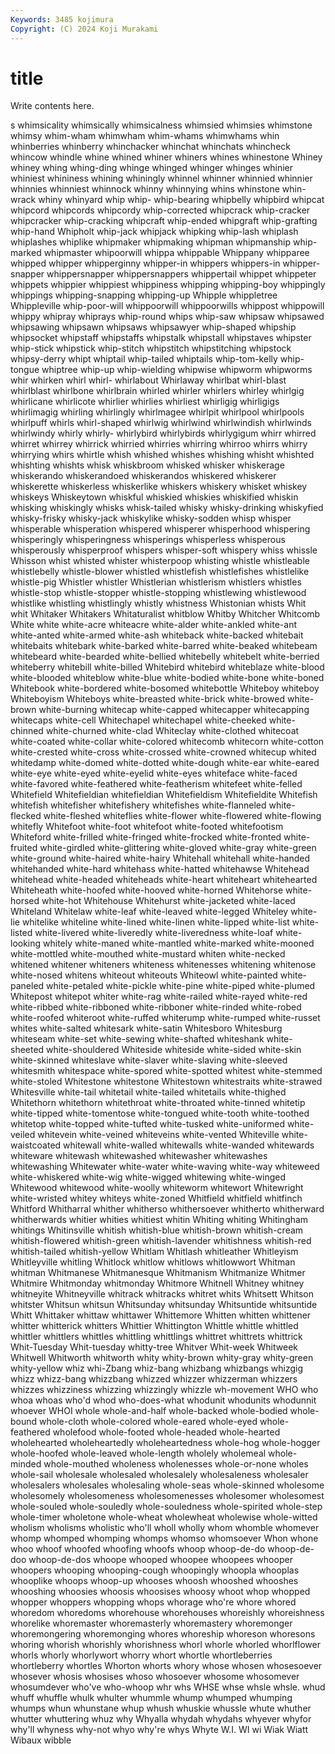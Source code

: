 ```yaml
---
Keywords: 3485 kojimura
Copyright: (C) 2024 Koji Murakami
---
```


# title

Write contents here.



s whimsicality whimsically whimsicalness whimsied whimsies
whimstone whimsy whim-wham whimwham whim-whams whimwhams whin whinberries whinberry whinchacker
whinchat whinchats whincheck whincow whindle whine whined whiner whiners whines
whinestone Whiney whiney whing whing-ding whinge whinged whinger whinges whinier
whiniest whininess whining whiningly whinnel whinner whinnied whinnier whinnies whinniest
whinnock whinny whinnying whins whinstone whin-wrack whiny whinyard whip whip-
whip-bearing whipbelly whipbird whipcat whipcord whipcords whipcordy whip-corrected whipcrack whip-cracker
whipcracker whip-cracking whipcraft whip-ended whipgraft whip-grafting whip-hand Whipholt whip-jack whipjack
whipking whip-lash whiplash whiplashes whiplike whipmaker whipmaking whipman whipmanship whip-marked
whipmaster whipoorwill whippa whippable Whippany whipparee whipped whipper whipperginny whipper-in
whippers whippers-in whipper-snapper whippersnapper whippersnappers whippertail whippet whippeter whippets whippier
whippiest whippiness whipping whipping-boy whippingly whippings whipping-snapping whipping-up Whipple whippletree
Whippleville whip-poor-will whippoorwill whippoorwills whippost whippowill whippy whipray whiprays whip-round
whips whip-saw whipsaw whipsawed whipsawing whipsawn whipsaws whipsawyer whip-shaped whipship
whipsocket whipstaff whipstaffs whipstalk whipstall whipstaves whipster whip-stick whipstick whip-stitch
whipstitch whipstitching whipstock whipsy-derry whipt whiptail whip-tailed whiptails whip-tom-kelly whip-tongue
whiptree whip-up whip-wielding whipwise whipworm whipworms whir whirken whirl whirl-
whirlabout Whirlaway whirlbat whirl-blast whirlblast whirlbone whirlbrain whirled whirler whirlers
whirley whirlgig whirlicane whirlicote whirlier whirlies whirliest whirligig whirligigs whirlimagig
whirling whirlingly whirlmagee whirlpit whirlpool whirlpools whirlpuff whirls whirl-shaped whirlwig
whirlwind whirlwindish whirlwinds whirlwindy whirly whirly- whirlybird whirlybirds whirlygigum whirr
whirred whirret whirrey whirrick whirried whirries whirring whirroo whirrs whirry
whirrying whirs whirtle whish whished whishes whishing whisht whishted whishting
whishts whisk whiskbroom whisked whisker whiskerage whiskerando whiskerandoed whiskerandos whiskered
whiskerer whiskerette whiskerless whiskerlike whiskers whiskery whisket whiskey whiskeys Whiskeytown
whiskful whiskied whiskies whiskified whiskin whisking whiskingly whisks whisk-tailed whisky
whisky-drinking whiskyfied whisky-frisky whisky-jack whiskylike whisky-sodden whisp whisper whisperable whisperation
whispered whisperer whisperhood whispering whisperingly whisperingness whisperings whisperless whisperous whisperously
whisperproof whispers whisper-soft whispery whiss whissle Whisson whist whisted whister
whisterpoop whisting whistle whistleable whistlebelly whistle-blower whistled whistlefish whistlefishes whistlelike
whistle-pig Whistler whistler Whistlerian whistlerism whistlers whistles whistle-stop whistle-stopper whistle-stopping
whistlewing whistlewood whistlike whistling whistlingly whistly whistness Whistonian whists Whit
whit Whitaker Whitakers Whitaturalist whitblow Whitby Whitcher Whitcomb White white
white-acre whiteacre white-alder white-ankled white-ant white-anted white-armed white-ash whiteback white-backed
whitebait whitebaits whitebark white-barked white-barred white-beaked whitebeam whitebeard white-bearded white-bellied
whitebelly whitebelt white-berried whiteberry whitebill white-billed Whitebird whitebird whiteblaze white-blood
white-blooded whiteblow white-blue white-bodied white-bone white-boned Whitebook white-bordered white-bosomed whitebottle
Whiteboy whiteboy Whiteboyism Whiteboys white-breasted white-brick white-browed white-brown white-burning whitecap
white-capped whitecapper whitecapping whitecaps white-cell Whitechapel whitechapel white-cheeked white-chinned white-churned
white-clad Whiteclay white-clothed whitecoat white-coated white-collar white-colored whitecomb whitecorn white-cotton
white-crested white-cross white-crossed white-crowned whitecup whited whitedamp white-domed white-dotted white-dough
white-ear white-eared white-eye white-eyed white-eyelid white-eyes whiteface white-faced white-favored white-feathered
white-featherism whitefeet white-felled Whitefield Whitefieldian whitefieldian Whitefieldism Whitefieldite Whitefish whitefish
whitefisher whitefishery whitefishes white-flanneled white-flecked white-fleshed whiteflies white-flower white-flowered white-flowing
whitefly Whitefoot white-foot whitefoot white-footed whitefootism Whiteford white-frilled white-fringed white-frocked
white-fronted white-fruited white-girdled white-glittering white-gloved white-gray white-green white-ground white-haired white-hairy
Whitehall whitehall white-handed whitehanded white-hard whitehass white-hatted whitehawse Whitehead whitehead
white-headed whiteheads white-heart whiteheart whitehearted Whiteheath white-hoofed white-hooved white-horned Whitehorse
white-horsed white-hot Whitehouse Whitehurst white-jacketed white-laced Whiteland Whitelaw white-leaf white-leaved
white-legged Whiteley white-lie whitelike whiteline white-lined white-linen white-lipped white-list white-listed
white-livered white-liveredly white-liveredness white-loaf white-looking whitely white-maned white-mantled white-marked white-mooned
white-mottled white-mouthed white-mustard whiten white-necked whitened whitener whiteners whiteness whitenesses
whitening whitenose white-nosed whitens whiteout whiteouts Whiteowl white-painted white-paneled white-petaled
white-pickle white-pine white-piped white-plumed Whitepost whitepot whiter white-rag white-railed white-rayed
white-red white-ribbed white-ribboned white-ribboner white-rinded white-robed white-roofed whiteroot white-ruffed whiterump
white-rumped white-russet whites white-salted whitesark white-satin Whitesboro Whitesburg whiteseam white-set
white-sewing white-shafted whiteshank white-sheeted white-shouldered Whiteside whiteside white-sided white-skin white-skinned
whiteslave white-slaver white-slaving white-sleeved whitesmith whitespace white-spored white-spotted whitest white-stemmed
white-stoled Whitestone whitestone Whitestown whitestraits white-strawed Whitesville white-tail whitetail white-tailed
whitetails white-thighed Whitethorn whitethorn whitethroat white-throated white-tinned whitetip white-tipped white-tomentose
white-tongued white-tooth white-toothed whitetop white-topped white-tufted white-tusked white-uniformed white-veiled whitevein
white-veined whiteveins white-vented Whiteville white-waistcoated whitewall white-walled whitewalls white-wanded whitewards
whiteware whitewash whitewashed whitewasher whitewashes whitewashing Whitewater white-water white-waving white-way
whiteweed white-whiskered white-wig white-wigged whitewing white-winged Whitewood whitewood white-woolly whiteworm
whitewort Whitewright white-wristed whitey whiteys white-zoned Whitfield whitfield whitfinch Whitford
Whitharral whither whitherso whithersoever whitherto whitherward whitherwards whitier whities whitiest
whitin Whiting whiting Whitingham whitings Whitinsville whitish whitish-blue whitish-brown whitish-cream
whitish-flowered whitish-green whitish-lavender whitishness whitish-red whitish-tailed whitish-yellow Whitlam Whitlash whitleather
Whitleyism Whitleyville whitling Whitlock whitlow whitlows whitlowwort Whitman whitman Whitmanese
Whitmanesque Whitmanism Whitmanize Whitmer Whitmire Whitmonday whitmonday Whitmore Whitnell Whitney
whitney whitneyite Whitneyville whitrack whitracks whitret whits Whitsett Whitson whitster
Whitsun whitsun Whitsunday whitsunday Whitsuntide whitsuntide Whitt Whittaker whittaw whittawer
Whittemore Whitten whitten whittener whitter whitterick whitters Whittier Whittington Whittle
whittle whittled whittler whittlers whittles whittling whittlings whittret whittrets whittrick
Whit-Tuesday Whit-tuesday whitty-tree Whitver Whit-week Whitweek Whitwell Whitworth whitworth whity
whity-brown whity-gray whity-green whity-yellow whiz whi-Zbang whiz-bang whizbang whizbangs whizgig
whizz whizz-bang whizzbang whizzed whizzer whizzerman whizzers whizzes whizziness whizzing
whizzingly whizzle wh-movement WHO who whoa whoas who'd whod who-does-what
whodunit whodunits whodunnit whoever WHOI whole whole-and-half whole-backed whole-bodied whole-bound
whole-cloth whole-colored whole-eared whole-eyed whole-feathered wholefood whole-footed whole-headed whole-hearted wholehearted
wholeheartedly wholeheartedness whole-hog whole-hogger whole-hoofed whole-leaved whole-length wholely wholemeal whole-minded
whole-mouthed wholeness wholenesses whole-or-none wholes whole-sail wholesale wholesaled wholesalely wholesaleness
wholesaler wholesalers wholesales wholesaling whole-seas whole-skinned wholesome wholesomely wholesomeness wholesomenesses
wholesomer wholesomest whole-souled whole-souledly whole-souledness whole-spirited whole-step whole-timer wholetone whole-wheat
wholewheat wholewise whole-witted wholism wholisms wholistic who'll wholl wholly whom
whomble whomever whomp whomped whomping whomps whomso whomsoever Whon whone
whoo whoof whoofed whoofing whoofs whoop whoop-de-do whoop-de-doo whoop-de-dos whoope
whooped whoopee whoopees whooper whoopers whooping whooping-cough whoopingly whoopla whooplas
whooplike whoops whoop-up whooses whoosh whooshed whooshes whooshing whoosies whoosis
whoosises whoosy whoot whop whopped whopper whoppers whopping whops whorage
who're whore whored whoredom whoredoms whorehouse whorehouses whoreishly whoreishness whorelike
whoremaster whoremasterly whoremastery whoremonger whoremongering whoremonging whores whoreship whoreson whoresons
whoring whorish whorishly whorishness whorl whorle whorled whorlflower whorls whorly
whorlywort whorry whort whortle whortleberries whortleberry whortles Whorton whorts whory
whose whosen whosesoever whosever whosis whosises whoso whosoever whosome whosomever
whosumdever who've who-whoop whr whs WHSE whse whsle whsle. whud
whuff whuffle whulk whulter whummle whump whumped whumping whumps whun
whunstane whup whush whuskie whussle whute whuther whutter whuttering whuz
why Whyalla whydah whydahs whyever whyfor why'll whyness why-not whyo
why're whys Whyte W.I. WI wi Wiak Wiatt Wibaux wibble
